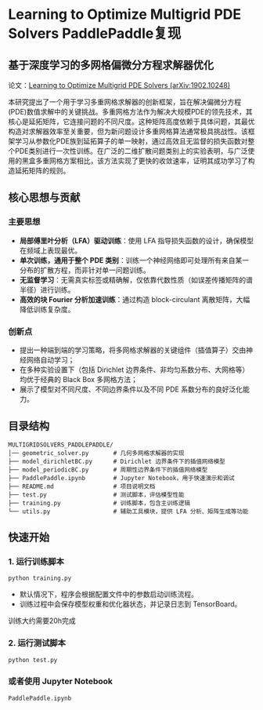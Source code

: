 # Learning to Optimize Multigrid PDE Solvers PaddlePaddle复现 

## 基于深度学习的多网格偏微分方程求解器优化

论文：[Learning to Optimize Multigrid PDE Solvers (arXiv:1902.10248)](https://arxiv.org/abs/1902.10248)  

本研究提出了一个用于学习多重网格求解器的创新框架，旨在解决偏微分方程(PDE)数值求解中的关键挑战。多重网格方法作为解决大规模PDE的领先技术，其核心是延拓矩阵，它连接问题的不同尺度。这种矩阵高度依赖于具体问题，其最优构造对求解器效率至关重要，但为新问题设计多重网格算法通常极具挑战性。该框架学习从参数化PDE族到延拓算子的单一映射，通过高效且无监督的损失函数对整个PDE类别进行一次性训练。在广泛的二维扩散问题类别上的实验表明，与广泛使用的黑盒多重网格方案相比，该方法实现了更快的收敛速率，证明其成功学习了构造延拓矩阵的规则。
 
## 核心思想与贡献

###  主要思想
- **局部傅里叶分析（LFA）驱动训练**：使用 LFA 指导损失函数的设计，确保模型在频域上表现最优。
- **单次训练，通用于整个 PDE 类别**：训练一个神经网络即可处理所有来自某一分布的扩散方程，而非针对单一问题训练。
- **无监督学习**：无需真实标签或精确解，仅依靠代数性质（如误差传播矩阵的谱半径）进行训练。
- **高效的块 Fourier 分析加速训练**：通过构造 block-circulant 离散矩阵，大幅降低训练复杂度。

### 创新点
- 提出一种端到端的学习策略，将多网格求解器的关键组件（插值算子）交由神经网络自动学习；
- 在多种实验设置下（包括 Dirichlet 边界条件、非均匀系数分布、大网格等）均优于经典的 Black Box 多网格方法；
- 展示了模型对不同尺度、不同边界条件以及不同 PDE 系数分布的良好泛化能力。


## 目录结构
```
MULTIGRIDSOLVERS_PADDLEPADDLE/
│── geometric_solver.py       # 几何多网格求解器的实现
├── model_dirichletBC.py      # Dirichlet 边界条件下的插值网络模型
├── model_periodicBC.py       # 周期性边界条件下的插值网络模型
├── PaddlePaddle.ipynb        # Jupyter Notebook，用于快速演示和调试
├── README.md                 # 项目说明文档
├── test.py                   # 测试脚本，评估模型性能
├── training.py               # 训练脚本，包含主训练逻辑
└── utils.py                  # 辅助工具模块，提供 LFA 分析、矩阵生成等功能
```


## 快速开始

### 1. 运行训练脚本
```bash
python training.py
```
- 默认情况下，程序会根据配置文件中的参数启动训练流程。
- 训练过程中会保存模型权重和优化器状态，并记录日志到 TensorBoard。

训练大约需要20h完成

### 2. 运行测试脚本
```bash
python test.py
```

### 或者使用 Jupyter Notebook
`PaddlePaddle.ipynb`
